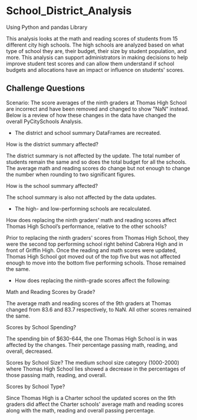 # School_District_Analysis
Using Python and pandas Library

This analysis looks at the math and reading scores of students from 15 different city high schools. The high schools are analyzed based on what type of school they are, their budget, their size by student population, and more. This analysis can support administrators in making decisions to help improve student test scores and can allow them understand if school budgets and allocations have an impact or influence on students' scores.

## Challenge Questions
Scenario: The score averages of the ninth graders at Thomas High School are incorrect and have been removed and changed to show "NaN" instead. Below is a review of how these changes in the data have changed the overall PyCitySchools Analysis.

- The district and school summary DataFrames are recreated.

How is the district summary affected?

The district summary is not affected by the update. The total number of students remain the same and so does the total budget for all the schools. The average math and reading scores do change but not enough to change the number when rounding to two significant figures.

How is the school summary affected?

The school summary is also not affected by the data updates.

- The high- and low-performing schools are recalculated.

How does replacing the ninth graders’ math and reading scores affect Thomas High School’s performance, relative to the other schools?

Prior to replacing the ninth graders' scores from Thomas High School, they were the second top performing school right behind Cabrera High and in front of Griffin High. Once the reading and math scores were updated, Thomas High School got moved out of the top five but was not affected enough to move into the bottom five performing schools. Those remained the same. 

- How does replacing the ninth-grade scores affect the following:

Math and Reading Scores by Grade?

The average math and reading scores of the 9th graders at Thomas changed from 83.6 and 83.7 respectively, to NaN. All other scores remained the same.

Scores by School Spending?

The spending bin of $630-644, the one Thomas High School is in was affected by the changes. Their percentage passing math, reading, and overall, decreased.

Scores by School Size?
The medium school size category (1000-2000) where Thomas High School lies showed a decrease in the percentages of those passing math, reading, and overall. 

Scores by School Type? 

Since Thomas High is a Charter school the updated scores on the 9th graders did affect the Charter schools' average math and reading scores along with the math, reading and overall passing percentage. 
